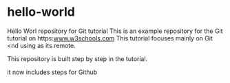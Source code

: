 # hello-world
Hello Worl repository for Git tutorial
This is an example repository for the Git tutorial on https:www.w3schools.com
This tutorial focuses mainly on Git <nd using as its remote.

This repository is built step by step in the tutorial.

it now includes steps for Github
